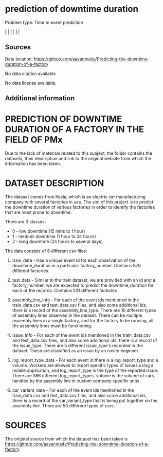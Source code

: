 # prediction of downtime duration

Problem type: Time to event prediction

|  |
|  |
|  |
## Sources

Data location: https://github.com/aayanmaity/Predicting-the-downtime-duration-of-a-factory

No data citation available

No data license available.

## Additional information
# PREDICTION OF DOWNTIME DURATION OF A FACTORY IN THE FIELD OF PMx

Due to the lack of materials related to this subject, the folder contains the datasets, their description and link to the original website from which the information has been taken.


# DATASET DESCRIPTION
The dataset comes from Kesla, which is an electric car manufacturing company with several factories in use.
The aim of this project is to predict the downtime duration of various factories in order to identify the factories that are most prone to downtime.

There are 3 classes:
* 0 - low downtime (15 mins to 1 hour)
* 1 - medium downtime (1 hour to 24 hours)
* 2 - long downtime (24 hours to several days)

The data consists of 6 different csv files:
1) train_data - Has a unique event id for each observation of the downtime_duration in a particular factory_number.  Contains 876 different factories.

2) test_data - Similar to the train dataset, we are provided with an id and a factory_number, we are expected to predict the downtime_duration for each of the records.  Contains 531 different factories

3) assembly_line_info - For each of the event ids mentioned in the train_data.csv and test_data.csv files, and also some additional ids, there is a record of the assembly_line_type. There are 10 different types of assembly lines observed in the dataset. There can be multiple assembly lines in a single factory, and for the factory to be running, all the assembly lines must be functioning.

4) issue_info - For each of the event ids mentioned in the train_data.csv and test_data.csv files, and also some additional ids, there is a record of the issue_type. There are 5 different issue_type's recorded in the dataset. These are classified as an issue by an onsite engineer.

5) log_report_type_data - For each event id there is a log_report_type and a volume. Workers are allowed to report specific types of issues using a mobile application, and log_report_type is the type of the reported issue.  There are 386 different log_report_types.  volume is the volume of cars handled by the assembly line in custom company specific units.

6) car_variant_data -  For each of the event ids mentioned in the train_data.csv and test_data.csv files, and also some additional ids, there is a record of the car_variant_type that is being put together on the assembly line.  There are 53 different types of cars.

# SOURCES

The original source from which the dataset has been taken is https://github.com/aayanmaity/Predicting-the-downtime-duration-of-a-factory





